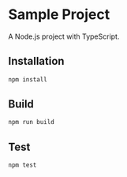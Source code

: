 # Sample Project

A Node.js project with TypeScript.

## Installation

```bash
npm install
```

## Build

```bash
npm run build
```

## Test

```bash
npm test
```